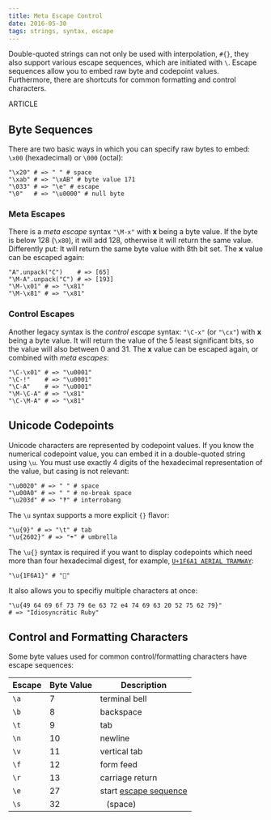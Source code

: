 ```yaml
---
title: Meta Escape Control
date: 2016-05-30
tags: strings, syntax, escape
---
```


Double-quoted strings can not only be used with interpolation, `#{}`, they also support various escape sequences, which are initiated with `\`. Escape sequences allow you to embed raw byte and codepoint values. Furthermore, there are shortcuts for common formatting and control characters.

ARTICLE

## Byte Sequences

There are two basic ways in which you can specify raw bytes to embed: `\x00` (hexadecimal) or `\000` (octal):

    "\x20" # => " " # space
    "\xab" # => "\xAB" # byte value 171
    "\033" # => "\e" # escape
    "\0"   # => "\u0000" # null byte

### Meta Escapes

There is a *meta escape* syntax `"\M-x"` with **x** being a byte value. If the byte is below 128 (`\x80`), it will add 128, otherwise it will return the same value. Differently put: It will return the same byte value with 8th bit set. The **x** value can be escaped again:

    "A".unpack("C")    # => [65]
    "\M-A".unpack("C") # => [193]
    "\M-\x01" # => "\x81"
    "\M-\x81" # => "\x81"

### Control Escapes

Another legacy syntax is the *control escape* syntax: `"\C-x"` (or `"\cx"`)  with **x** being a byte value. It will return the value of the 5 least significant bits, so the value will also between 0 and 31. The **x** value can be escaped again, or combined with *meta escapes*:

    "\C-\x01" # => "\u0001"
    "\C-!"    # => "\u0001"
    "\C-A"    # => "\u0001"
    "\M-\C-A" # => "\x81"
    "\C-\M-A" # => "\x81"

## Unicode Codepoints

Unicode characters are represented by codepoint values. If you know the numerical codepoint value, you can embed it in a double-quoted string using `\u`. You must use exactly 4 digits of the hexadecimal representation of the value, but casing is not relevant:

    "\u0020" # => " " # space
    "\u00A0" # => " " # no-break space
    "\u203d" # => "‽" # interrobang

The `\u` syntax supports a more explicit `{}` flavor:

    "\u{9}" # => "\t" # tab
    "\u{2602}" # => "☂" # umbrella

The `\u{}` syntax is required if you want to display codepoints which need more than four hexadecimal digest, for example, [`U+1F6A1 AERIAL TRAMWAY`](https://codepoints.net/U+1F6A1):

    "\u{1F6A1}" # "🚡"

It also allows you to specifiy multiple characters at once:

    "\u{49 64 69 6f 73 79 6e 63 72 e4 74 69 63 20 52 75 62 79}"
    # => "Idiosyncrätic Ruby"

## Control and Formatting Characters

Some byte values used for common control/formatting characters have escape sequences:

Escape | Byte Value | Description
-------|------------|------------
`\a`   | 7          | terminal bell
`\b`   | 8          | backspace
`\t`   | 9          | tab
`\n`   | 10         | newline
`\v`   | 11         | vertical tab
`\f`   | 12         | form feed
`\r`   | 13         | carriage return
`\e`   | 27         | start [escape sequence](https://en.wikipedia.org/wiki/ANSI_escape_code)
`\s`   | 32         | ` ` (space)
